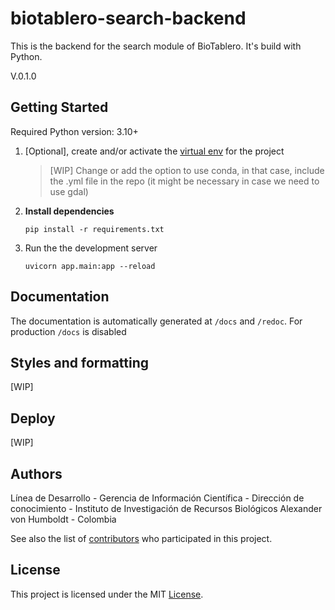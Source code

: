 # biotablero-search-backend

This is the backend for the search module of BioTablero. It's build with Python.

V.0.1.0

## Getting Started

Required Python version: 3.10+

1. [Optional], create and/or activate the [virtual env](https://docs.python.org/3/library/venv.html) for the project

    > [WIP] Change or add the option to use conda, in that case, include the .yml file in the repo (it might be necessary in case we need to use gdal)
1. __Install dependencies__

    `pip install -r requirements.txt`
1. Run the the development server

    `uvicorn app.main:app --reload`

## Documentation

The documentation is automatically generated at `/docs` and `/redoc`. For production `/docs` is disabled

## Styles and formatting

[WIP]

## Deploy

[WIP]

## Authors

Línea de Desarrollo - Gerencia de Información Científica - Dirección de conocimiento - Instituto de Investigación de Recursos Biológicos Alexander von Humboldt - Colombia

See also the list of [contributors](https://github.com/PEM-Humboldt/biotablero-search-backend/graphs/contributors) who participated in this project.

## License

This project is licensed under the MIT [License](LICENSE).
